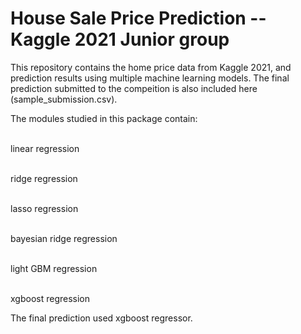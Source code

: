 # House Sale Price Prediction -- Kaggle 2021 Junior group
This repository contains the home price data from Kaggle 2021, and prediction results using multiple machine learning models. The final prediction submitted to the compeition 
is also included here (sample_submission.csv). 

The modules studied in this package contain:

<br> linear regression

<br> ridge regression

<br> lasso regression

<br> bayesian ridge regression

<br> light GBM regression

<br> xgboost regression

The final prediction used xgboost regressor. 
